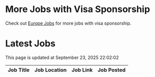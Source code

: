 # More Jobs with Visa Sponsorship

Check out [Europe Jobs](https://github.com/sureshparimi/europejobs#latest-jobs) for more jobs with visa sponsorship.

# Latest Jobs

This page is updated at September 23, 2025 22:02:02

| Job Title | Job Location | Job Link | Job Posted |
| --- | --- | --- | --- |
